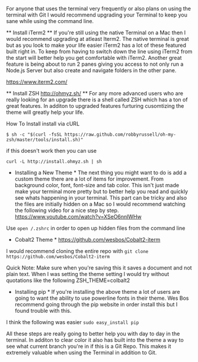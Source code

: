 For anyone that uses the terminal very frequently or also plans on using the terminal with Git I would recommend upgrading your Terminal to keep you sane while using the command line. 

** Install iTerm2 **
If you're still using the native Terminal on a Mac then I would recommend upgrading at atleast Iterm2. The native terminal is great but as you look to make your life easier iTerm2 has a lot of these featured built right in. To keep from having to switch down the line using iTerm2 from the start will better help you get comfortable with iTerm2. Another great feature is being about to run 2 panes giving you access to not only run a Node.js Server but also create and navigate folders in the other pane. 

https://www.iterm2.com/

** Install ZSH http://ohmyz.sh/ **
For any more advanced users who are really looking for an upgrade there is a shell called ZSH which has a ton of great features. In additon to upgraded features furturing cusomtizing the theme will greatly help your life. 

How To Install
install via cURL

```
$ sh -c "$(curl -fsSL https://raw.github.com/robbyrussell/oh-my-zsh/master/tools/install.sh)"
```

if this doesn't work then you can use 
```
curl -L http://install.ohmyz.sh | sh
```

* Installing a New Theme *
The next thing you might want to do is add a custom theme there are a lot of items for improvement. From background color, font, font-size and tab color. This isn't just made make your terminal more pretty but to better help you read and quickly see whats happening in your terminal. This part can be tricky and also the files are initially hidden on a Mac so I would recommend watching the following video for a nice step by step.
https://www.youtube.com/watch?v=XSeO6nnlWHw

Use `open /.zshrc` in order to open up hidden files from the command line

* Cobalt2 Theme *
https://github.com/wesbos/Cobalt2-iterm

I would recommend cloning the entire repo with `git clone https://github.com/wesbos/Cobalt2-iterm`

Quick Note:
Make sure when you're saving this it saves a document and not plain text. When I was setting the theme setting I would
try without quotations like the following ZSH_THEME=colbalt2

* Installing pip *
If you're installing the above theme a lot of users are going to want the ability to use powerline fonts in their theme.
Wes Bos recommend going through the pip website in order install this but I found trouble with this.

I think the following was easier
`sudo easy_install pip`

All these steps are really going to better help you with day to day in the terminal. In additon to clear color it also has built into the theme a way to see what current branch you're in if this is a Git Repo. This makes it extremely valuable when using the Terminal in addition to Git. 
